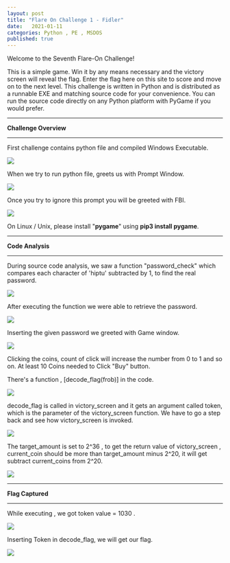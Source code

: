 ```yaml
---
layout: post
title: "Flare On Challenge 1 - Fidler"
date:   2021-01-11
categories: Python , PE , MSDOS
published: true
---
```


Welcome to the Seventh Flare-On Challenge!

This is a simple game. Win it by any means necessary and the victory screen will reveal the flag. Enter the flag here on this site to score and move on to the next level.
This challenge is written in Python and is distributed as a runnable EXE and matching source code for your convenience. You can run the source code directly on any Python platform with PyGame if you would prefer.

----
[](#header-1)**Challenge Overview**

----

First challenge contains python file and compiled Windows Executable.

![](https://yashomer1994.github.io/yash007.github.io/assets/file.png)

When we try to run python file, greets us with Prompt Window.

![](https://yashomer1994.github.io/yash007.github.io/assets/Window.png)

Once you try to ignore this prompt you will be greeted with FBI.

![](https://yashomer1994.github.io/yash007.github.io/assets/FBI.png)

On Linux / Unix, please install "**pygame**" using **pip3 install pygame**.

----

[](#header-2)**Code Analysis**

----

During source code analysis, we saw a function "password_check" which compares each character of 'hiptu' subtracted by 1, to find the real password.

![](https://yashomer1994.github.io/yash007.github.io/assets/func1.png)

After executing the function we were able to retrieve the password.

![](https://yashomer1994.github.io/yash007.github.io/assets/pass1.png)

Inserting the given password we greeted with Game window.

![](https://yashomer1994.github.io/yash007.github.io/assets/game.png)

Clicking the coins, count of click will increase the number from 0 to 1 and so on. At least 10 Coins needed to Click "Buy" button.

There's a function , [decode_flag(frob)] in the code. 

 ![](https://yashomer1994.github.io/yash007.github.io/assets/decode.png)

decode_flag  is called in victory_screen and it gets an argument called token, which is the parameter of the victory_screen function. We have to go a step back and see how victory_screen is invoked.

![](https://yashomer1994.github.io/yash007.github.io/assets/victory.png)

The target_amount is set to 2^36 , to get the return value of victory_screen , current_coin should be more than target_amount minus 2^20, it will get subtract current_coins from 2^20.

![](https://yashomer1994.github.io/yash007.github.io/assets/screen.png)

----

[](#header-3)**Flag Captured**

----

While executing , we got token value = 1030 .

![](https://yashomer1994.github.io/yash007.github.io/assets/result.png)

Inserting Token in decode_flag, we will get our flag.

![](https://yashomer1994.github.io/yash007.github.io/assets/flag1.png)


